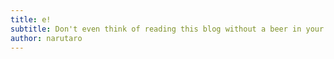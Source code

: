```yaml
---
title: e!
subtitle: Don't even think of reading this blog without a beer in your hand       
author: narutaro
---
```

<script src="https://gist.github.com/narutaro/2cc8724fc9141bafe3ed36fec348f8f0.js"></script>
